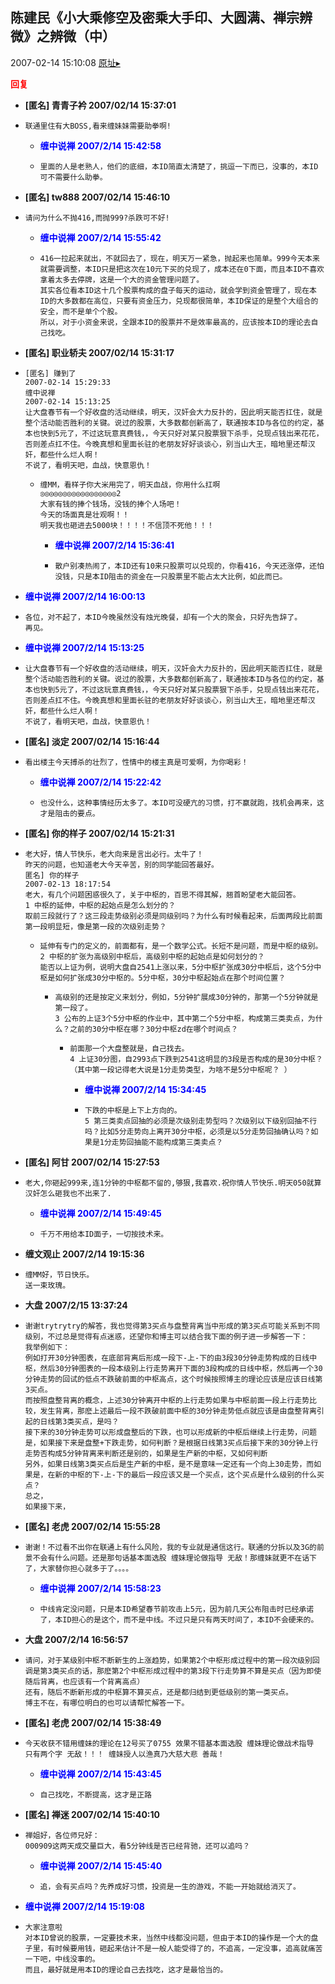 ## 陈建民《小大乘修空及密乘大手印、大圆满、禅宗辨微》之辨微（中）
2007-02-14 15:10:08
[原址▸](http://www.fxgan.com/chan_time/2007_01_06/456.htm)





**<font color='red'>回复</font>**


- **[匿名] 青青子衿  2007/02/14 15:37:01**
- ```
  联通里住有大BOSS,看来缠妹妹需要助拳啊! 
  ```
   - **<font color='blue'>缠中说禅 2007/2/14 15:42:58</font>**
   - ```
     里面的人是老熟人，他们的底细，本ID简直太清楚了，挑逗一下而已，没事的，本ID可不需要什么助拳。
     ```
- **[匿名] tw888  2007/02/14 15:46:10**
- ```
  请问为什么不抛416,而抛999?杀跌可不好! 
  ```
   - **<font color='blue'>缠中说禅 2007/2/14 15:55:42</font>**
   - ```
     416一拉起来就出，不就回去了，现在，明天万一紧急，抛起来也简单。999今天本来就需要调整，本ID只是把这次在10元下买的兑现了，成本还在0下面，而且本ID不喜欢拿着太多去停牌，这是一个大的资金管理问题了。
     其实各位看本ID这十几个股票构成的盘子每天的运动，就会学到资金管理了，现在本ID的大多数都在高位，只要有资金压力，兑现都很简单，本ID保证的是整个大组合的安全，而不是单个个股。
     所以，对于小资金来说，全跟本ID的股票并不是效率最高的，应该按本ID的理论去自己找吃。
     ```
- **[匿名] 职业轿夫  2007/02/14 15:31:17**
- ```
  [匿名] 赚到了 
  2007-02-14 15:29:33 
  缠中说禅 
  2007-02-14 15:13:25 
  让大盘春节有一个好收盘的活动继续，明天，汉奸会大力反扑的，因此明天能否扛住，就是整个活动能否胜利的关键。说过的股票，大多数都创新高了，联通按本ID与各位的约定，基本也快到5元了，不过这玩意真费钱，，今天只好对某只股票狠下杀手，兑现点钱出来花花，否则差点扛不住。今晚真想和里面长驻的老朋友好好谈谈心，别当山大王，暗地里还帮汉奸，都些什么烂人啊！
  不说了，看明天吧，血战，快意恩仇！ 
  ```
   - ```
     缠MM，看样子你大米用完了，明天血战，你用什么扛啊 
     ◎◎◎◎◎◎◎◎◎◎◎◎◎◎◎◎◎2
     大家有钱的捧个钱场，没钱的捧个人场吧！
     今天的场面真是壮观啊！！
     明天我也砸进去5000块！！！！不信顶不死他！！！
     ```
      - **<font color='blue'>缠中说禅 2007/2/14 15:36:41</font>**
      - ```
        散户别凑热闹了，本ID还有10来只股票可以兑现的，你看416，今天还涨停，还怕没钱，只是本ID阻击的资金在一只股票里不能占太大比例，如此而已。
        ```
- **<font color='blue'>缠中说禅 2007/2/14 16:00:13</font>**
- ```
  各位，对不起了，本ID今晚虽然没有烛光晚餐，却有一个大的聚会，只好先告辞了。
  再见。
  ```
- **<font color='blue'>缠中说禅 2007/2/14 15:13:25</font>**
- ```
  让大盘春节有一个好收盘的活动继续，明天，汉奸会大力反扑的，因此明天能否扛住，就是整个活动能否胜利的关键。说过的股票，大多数都创新高了，联通按本ID与各位的约定，基本也快到5元了，不过这玩意真费钱，，今天只好对某只股票狠下杀手，兑现点钱出来花花，否则差点扛不住。今晚真想和里面长驻的老朋友好好谈谈心，别当山大王，暗地里还帮汉奸，都些什么烂人啊！
  不说了，看明天吧，血战，快意恩仇！
  ```
- **[匿名] 淡定  2007/02/14 15:16:44**
- ```
  看出楼主今天搏杀的壮烈了，性情中的楼主真是可爱啊，为你喝彩！ 
  ```
   - **<font color='blue'>缠中说禅 2007/2/14 15:22:42</font>**
   - ```
     也没什么，这种事情经历太多了。本ID可没硬亢的习惯，打不赢就跑，找机会再来，这才是阻击的要点。
     ```
- **[匿名] 你的样子  2007/02/14 15:21:31**
- ```
  老大好，情人节快乐，老大向来是言出必行。太牛了！
  昨天的问题，也知道老大今天辛苦，别的同学能回答最好。
  匿名] 你的样子 
  2007-02-13 18:17:54 
  老大，有几个问题困惑很久了，关于中枢的，百思不得其解，翘首盼望老大能回答。
  1 中枢的延伸，中枢的起始点是怎么划分的？
  取前三段就行了？这三段走势级别必须是同级别吗？为什么有时候看起来，后面两段比前面第一段明显短，像是第一段的次级别走势？
  ```
   - ```
     延伸有专门的定义的，前面都有，是一个数学公式。长短不是问题，而是中枢的级别。
     2 中枢的扩张为高级别中枢后，高级别中枢的起始点是如何划分的？
     能否以上证为例，说明大盘自2541上涨以来，5分中枢扩张成30分中枢后，这个5分中枢是如何扩张成30分中枢的。5分中枢，30分中枢起始点在那个时间位置？
     ```
      - ```
        高级别的还是按定义来划分，例如，5分钟扩展成30分钟的，那第一个5分钟就是第一段了。
        3 公布的上证3个5分中枢的作业中，其中第二个5分中枢，构成第三类卖点，为什么？之前的30分中枢在哪？30分中枢zd在哪个时间点？
        ```
         - ```
           前面那一个大盘整就是，自己找去。
           4 上证30分图，自2993点下跌到2541这明显的3段是否构成的是30分中枢？（其中第一段记得老大说是1分走势类型，为啥不是5分中枢呢？ ）
           ```
            - **<font color='blue'>缠中说禅 2007/2/14 15:34:45</font>**
            - ```
              下跌的中枢是上下上方向的。
              5 第三类卖点回抽的必须是次级别走势型吗？次级别以下级别回抽不行吗？比如5分走势向上离开30分中枢，必须是以5分走势回抽确认吗？如果是1分走势回抽能不能构成第三类卖点？ 
              ```
- **[匿名] 阿甘  2007/02/14 15:27:53**
- ```
  老大,你砸起999来,连1分钟的中枢都不留的,够狠,我喜欢.祝你情人节快乐.明天050就算汉奸怎么砸我也不出来了. 
  ```
   - **<font color='blue'>缠中说禅 2007/2/14 15:49:45</font>**
   - ```
     千万不用给本ID面子，一切按技术来。
     ```
- **缠文观止 2007/2/14 19:15:36**
- ```
  缠MM好，节日快乐。
  送一束玫瑰。
  ```
- **大盘 2007/2/15 13:37:24**
- ```
  谢谢trytrytry的解答，我也觉得第3买点与盘整背离当中形成的第3买点可能关系到不同级别，不过总是觉得有点迷惑，还望你和博主可以结合我下面的例子进一步解答一下：
  我举例如下：
  例如打开30分钟图表，在底部背离后形成一段下-上-下的由3段30分钟走势构成的日线中枢，然后30分钟图表的一段本级别上行走势离开下面的3段构成的日线中枢，然后再一个30分钟走势的回试的低点不跌破前面的中枢高点，这个时候按照博主的理论应该是应该日线第3买点。
  而按照盘整背离的概念，上述30分钟离开中枢的上行走势如果与中枢前面一段上行走势比较，发生背离，那麽上述最后一段不跌破前面中枢的30分钟走势低点就应该是由盘整背离引起的日线第3类买点，是吗？
  接下来的30分钟走势可以形成盘整后的下跌，也可以形成新的中枢后继续上行走势，问题是，如果接下来是盘整+下跌走势，如何判断？是根据日线第3买点后接下来的30分钟上行走势否构成5分钟背离来判断还是别的，如果是生产新的中枢，又如何判断
  另外，如果日线第3类买点后是生产新的中枢，是不是意味一定还有一个向上30走势，而如果是，在新的中枢的下-上-下的最后一段应该又是一个买点，这个买点是什么级别的什么买点？
  总之，
  如果接下来，
  ```
- **[匿名] 老虎  2007/02/14 15:55:28**
- ```
  谢谢！不过看不出你在联通上有什么风险，我的专业就是通信这行。联通的分拆以及3G的前景不会有什么问题。还是那句话基本面选股 缠妹理论做指导 无敌！那缠妹就更不在话下了，大家替你担心就多于了。。。。 
  ```
   - **<font color='blue'>缠中说禅 2007/2/14 15:58:23</font>**
   - ```
     中线肯定没问题，只是本ID希望春节前攻击上5元，因为前几天公布阻击时已经承诺了，本ID担心的是这个，而不是中线。不过只是只有两天时间了，本ID不会硬来的。
     ```
- **大盘 2007/2/14 16:56:57**
- ```
  请问，对于某级别中枢不断新生的上涨趋势，如果第2个中枢形成过程中的第一段次级别回调是第3类买点的话，那麽第2个中枢形成过程中的第3段下行走势算不算是买点（因为即使随后背离，也应该有一个背离高点）
  还有，随后不断新形成的中枢算不算买点，还是都归结到更低级别的第一类买点。
  博主不在，有哪位明白的也可以请帮忙解答一下。
  ```
- **[匿名] 老虎  2007/02/14 15:38:49**
- ```
  今天收获不错用缠妹的理论在12号买了0755 效果不错基本面选股 缠妹理论做战术指导 只有两个字 无敌！！！ 缠妹授人以渔真乃大慈大悲 善哉！  
  ```
   - **<font color='blue'>缠中说禅 2007/2/14 15:43:45</font>**
   - ```
     自己找吃，不断提高，这才是正路 
     ```
- **[匿名] 禅迷  2007/02/14 15:40:10**
- ```
  禅姐好，各位师兄好：
  000909这两天成交量巨大，看5分钟线是否已经背驰，还可以追吗？ 
  ```
   - **<font color='blue'>缠中说禅 2007/2/14 15:45:40</font>**
   - ```
     追，会有买点吗？先养成好习惯，投资是一生的游戏，不能一开始就给消灭了。
     ```
- **<font color='blue'>缠中说禅 2007/2/14 15:19:08</font>**
- ```
  大家注意啦
  对本ID曾说的股票，一定要技术来，当然中线都没问题，但由于本ID的操作是一个大的盘子里，有时候要用钱，砸起来估计不是一般人能受得了的，不追高，一定没事，追高就痛苦一下吧，中线没事的。
  而且，最好就是用本ID的理论自己去找吃，这才是最恰当的。
  ```
